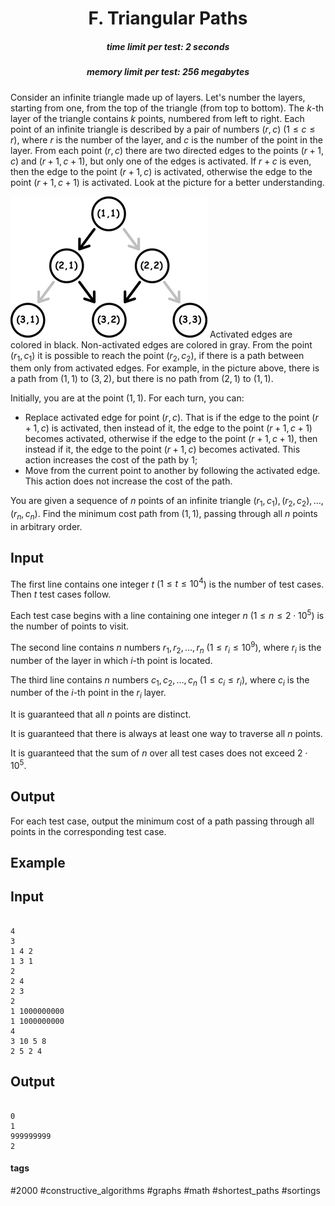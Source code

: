 <h1 style='text-align: center;'> F. Triangular Paths</h1>

<h5 style='text-align: center;'>time limit per test: 2 seconds</h5>
<h5 style='text-align: center;'>memory limit per test: 256 megabytes</h5>

Consider an infinite triangle made up of layers. Let's number the layers, starting from one, from the top of the triangle (from top to bottom). The $k$-th layer of the triangle contains $k$ points, numbered from left to right. Each point of an infinite triangle is described by a pair of numbers $(r, c)$ ($1 \le c \le r$), where $r$ is the number of the layer, and $c$ is the number of the point in the layer. From each point $(r, c)$ there are two directed edges to the points $(r+1, c)$ and $(r+1, c+1)$, but only one of the edges is activated. If $r + c$ is even, then the edge to the point $(r+1, c)$ is activated, otherwise the edge to the point $(r+1, c+1)$ is activated. Look at the picture for a better understanding.

 ![](images/1e03b2417de2a47038c84ffb48e68beb31a22907.png) Activated edges are colored in black. Non-activated edges are colored in gray. From the point $(r_1, c_1)$ it is possible to reach the point $(r_2, c_2)$, if there is a path between them only from activated edges. For example, in the picture above, there is a path from $(1, 1)$ to $(3, 2)$, but there is no path from $(2, 1)$ to $(1, 1)$.

Initially, you are at the point $(1, 1)$. For each turn, you can: 

* Replace activated edge for point $(r, c)$. That is if the edge to the point $(r+1, c)$ is activated, then instead of it, the edge to the point $(r+1, c+1)$ becomes activated, otherwise if the edge to the point $(r+1, c+1)$, then instead if it, the edge to the point $(r+1, c)$ becomes activated. This action increases the cost of the path by $1$;
* Move from the current point to another by following the activated edge. This action does not increase the cost of the path.

You are given a sequence of $n$ points of an infinite triangle $(r_1, c_1), (r_2, c_2), \ldots, (r_n, c_n)$. Find the minimum cost path from $(1, 1)$, passing through all $n$ points in arbitrary order.

## Input

The first line contains one integer $t$ ($1 \le t \le 10^4$) is the number of test cases. Then $t$ test cases follow.

Each test case begins with a line containing one integer $n$ ($1 \le n \le 2 \cdot 10^5$) is the number of points to visit.

The second line contains $n$ numbers $r_1, r_2, \ldots, r_n$ ($1 \le r_i \le 10^9$), where $r_i$ is the number of the layer in which $i$-th point is located.

The third line contains $n$ numbers $c_1, c_2, \ldots, c_n$ ($1 \le c_i \le r_i$), where $c_i$ is the number of the $i$-th point in the $r_i$ layer.

It is guaranteed that all $n$ points are distinct.

It is guaranteed that there is always at least one way to traverse all $n$ points.

It is guaranteed that the sum of $n$ over all test cases does not exceed $2 \cdot 10^5$.

## Output

For each test case, output the minimum cost of a path passing through all points in the corresponding test case.

## Example

## Input


```

4
3
1 4 2
1 3 1
2
2 4
2 3
2
1 1000000000
1 1000000000
4
3 10 5 8
2 5 2 4

```
## Output


```

0
1
999999999
2

```


#### tags 

#2000 #constructive_algorithms #graphs #math #shortest_paths #sortings 